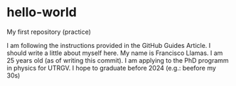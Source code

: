 # hello-world
My first repository (practice)

I am following the instructions provided in the GitHub Guides Article.
I should write a little about myself here.
My name is Francisco Llamas.
I am 25 years old (as of writing this commit).
I am applying to the PhD programm in physics for UTRGV.
I hope to graduate before 2024 (e.g.: beefore my 30s)
